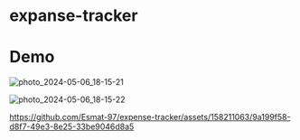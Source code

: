 # expanse-tracker
# Demo

![photo_2024-05-06_18-15-21](https://github.com/Esmat-97/expense-tracker/assets/158211063/a43304c6-9f05-47b5-9d12-0cc74b05f2b0)

![photo_2024-05-06_18-15-22](https://github.com/Esmat-97/expense-tracker/assets/158211063/e3b35c5a-416b-4cbd-bb05-d94080ddb3f5)




https://github.com/Esmat-97/expense-tracker/assets/158211063/9a199f58-d8f7-49e3-8e25-33be9046d8a5

